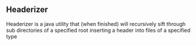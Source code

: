 Headerizer
-----------

Headerizer is a java utility that (when finished) will recursively sift through sub directories of a specified root inserting a header into files of a specified type
